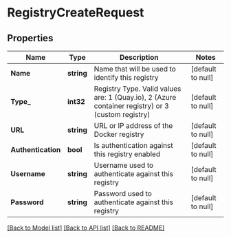 # RegistryCreateRequest

## Properties
Name | Type | Description | Notes
------------ | ------------- | ------------- | -------------
**Name** | **string** | Name that will be used to identify this registry | [default to null]
**Type_** | **int32** | Registry Type. Valid values are: 1 (Quay.io), 2 (Azure container registry) or 3 (custom registry) | [default to null]
**URL** | **string** | URL or IP address of the Docker registry | [default to null]
**Authentication** | **bool** | Is authentication against this registry enabled | [default to null]
**Username** | **string** | Username used to authenticate against this registry | [default to null]
**Password** | **string** | Password used to authenticate against this registry | [default to null]

[[Back to Model list]](../README.md#documentation-for-models) [[Back to API list]](../README.md#documentation-for-api-endpoints) [[Back to README]](../README.md)


